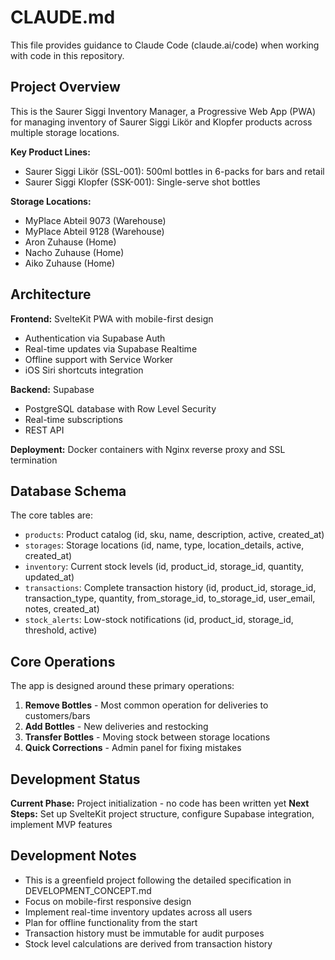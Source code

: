 # CLAUDE.md

This file provides guidance to Claude Code (claude.ai/code) when working with code in this repository.

## Project Overview

This is the Saurer Siggi Inventory Manager, a Progressive Web App (PWA) for managing inventory of Saurer Siggi Likör and Klopfer products across multiple storage locations.

**Key Product Lines:**
- Saurer Siggi Likör (SSL-001): 500ml bottles in 6-packs for bars and retail
- Saurer Siggi Klopfer (SSK-001): Single-serve shot bottles

**Storage Locations:**
- MyPlace Abteil 9073 (Warehouse)
- MyPlace Abteil 9128 (Warehouse)
- Aron Zuhause (Home)
- Nacho Zuhause (Home)
- Aiko Zuhause (Home)

## Architecture

**Frontend:** SvelteKit PWA with mobile-first design
- Authentication via Supabase Auth
- Real-time updates via Supabase Realtime
- Offline support with Service Worker
- iOS Siri shortcuts integration

**Backend:** Supabase
- PostgreSQL database with Row Level Security
- Real-time subscriptions
- REST API

**Deployment:** Docker containers with Nginx reverse proxy and SSL termination

## Database Schema

The core tables are:
- `products`: Product catalog (id, sku, name, description, active, created_at)
- `storages`: Storage locations (id, name, type, location_details, active, created_at)
- `inventory`: Current stock levels (id, product_id, storage_id, quantity, updated_at)
- `transactions`: Complete transaction history (id, product_id, storage_id, transaction_type, quantity, from_storage_id, to_storage_id, user_email, notes, created_at)
- `stock_alerts`: Low-stock notifications (id, product_id, storage_id, threshold, active)

## Core Operations

The app is designed around these primary operations:
1. **Remove Bottles** - Most common operation for deliveries to customers/bars
2. **Add Bottles** - New deliveries and restocking
3. **Transfer Bottles** - Moving stock between storage locations
4. **Quick Corrections** - Admin panel for fixing mistakes

## Development Status

**Current Phase:** Project initialization - no code has been written yet
**Next Steps:** Set up SvelteKit project structure, configure Supabase integration, implement MVP features

## Development Notes

- This is a greenfield project following the detailed specification in DEVELOPMENT_CONCEPT.md
- Focus on mobile-first responsive design
- Implement real-time inventory updates across all users
- Plan for offline functionality from the start
- Transaction history must be immutable for audit purposes
- Stock level calculations are derived from transaction history